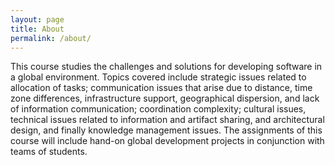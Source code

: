 ```yaml
---
layout: page
title: About
permalink: /about/
---
```


This course studies the challenges and solutions for developing software in a global environment. Topics covered include strategic issues related to allocation of tasks; communication issues that arise due to distance, time zone differences, infrastructure support, geographical dispersion, and lack of information communication; coordination complexity; cultural issues, technical issues related to information and artifact sharing, and architectural design, and finally knowledge management issues. The assignments of this course will include hand-on global development projects in conjunction with teams of students.